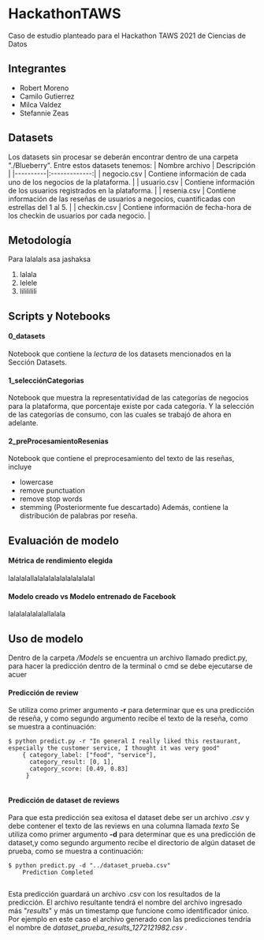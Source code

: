 # HackathonTAWS
Caso de estudio planteado para el Hackathon TAWS 2021 de Ciencias de Datos

## Integrantes
* Robert Moreno  
* Camilo Gutierrez
* Milca Valdez
* Stefannie Zeas

## Datasets

Los datasets sin procesar se deberán encontrar dentro de una carpeta "./Blueberry". Entre estos datasets tenemos: 
| Nombre archivo   |      Descripción      |
|----------|:-------------:|
| negocio.csv | Contiene información de cada uno de los negocios de la plataforma. |
| usuario.csv | Contiene información de los usuarios registrados en la plataforma. |
| resenia.csv | Contiene información de las reseñas de usuarios a negocios, cuantificadas con estrellas del 1 al 5. |
| checkin.csv | Contiene información de fecha-hora de los checkin de usuarios por cada negocio. |

## Metodología
Para lalalals asa jashaksa
1. lalala
2. lelele
3. lilililili

## Scripts y Notebooks
#### 0_datasets
Notebook que contiene la *lectura* de los datasets mencionados en la Sección Datasets.

#### 1_selecciónCategorias
Notebook que muestra la representatividad de las categorías de negocios para la plataforma, que porcentaje existe por cada categoría. Y la selección de las categorías de consumo, con las cuales se trabajó de ahora en adelante.  

#### 2_preProcesamientoResenias
Notebook que contiene el preprocesamiento del texto de las reseñas, incluye
* lowercase
* remove punctuation
* remove stop words
* stemming (Posteriormente fue descartado)
Además, contiene la distribución de palabras por reseña. 

## Evaluación de modelo
#### Métrica de rendimiento elegida
lalalalallalalalalalalalalalalal


#### Modelo creado vs Modelo entrenado de Facebook
lalalalalalalallalala


## Uso de modelo
Dentro de la carpeta */Models* se encuentra un archivo llamado predict.py, para hacer la predicción dentro de la terminal o cmd se debe ejecutarse de acuer
#### Predicción de review
Se utiliza como primer argumento **-r** para determinar que es una predicción de reseña, y como segundo argumento recibe el texto de la reseña, como se muestra a continuación: 

```
$ python predict.py -r "In general I really liked this restaurant, especially the customer service, I thought it was very good"
    { category_label: ["food", "service"],
      category_result: [0, 1],
      category_score: [0.49, 0.83]
     }
    
```

#### Predicción de dataset de reviews
Para que esta predicción sea exitosa el dataset debe ser un archivo *.csv* y debe contener el texto de las reviews en una columna llamada *texto*
Se utiliza como primer argumento **-d** para determinar que es una predicción de dataset,y como segundo argumento recibe el directorio de algún dataset de prueba, como se muestra a continuación: 
```
$ python predict.py -d "../dataset_prueba.csv"
    Prediction Completed
    
```
Esta predicción guardará un archivo .csv con los resultados de la predicción. El archivo resultante tendrá el nombre del archivo ingresado más "_results_" y más un timestamp que funcione como identificador único. Por ejemplo en este caso el archivo generado con las predicciones tendría el nombre de *dataset_prueba_results_1272121982.csv* . 
